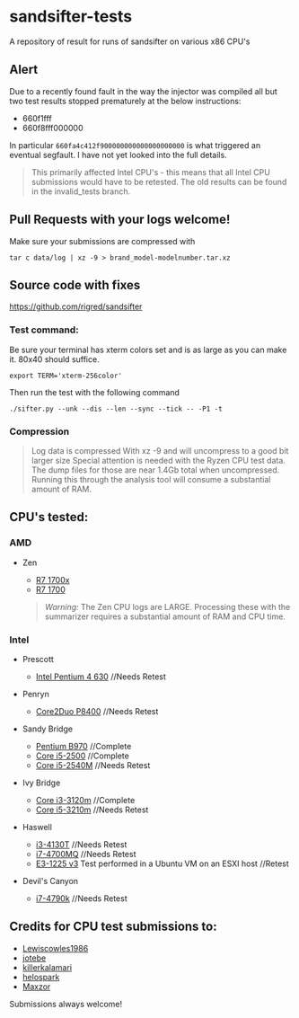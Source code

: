 # sandsifter-tests
A repository of result for runs of sandsifter on various x86 CPU's

## Alert
Due to a recently found fault in the way the injector was compiled all but two test results stopped prematurely at the below instructions:
 * 660f1fff
 * 660f8fff000000

In particular `660fa4c412f900000000000000000000` is what triggered an eventual segfault. I have not yet looked into the full details.

> This primarily affected Intel CPU's - this means that all Intel CPU submissions would have to be retested. The old results can be found in the invalid_tests branch.

## Pull Requests with your logs welcome!

Make sure your submissions are compressed with
```
tar c data/log | xz -9 > brand_model-modelnumber.tar.xz
```
## Source code with fixes

https://github.com/rigred/sandsifter


### Test command:

Be sure your terminal has xterm colors set and is as large as you can make it. 80x40 should suffice.
```
export TERM='xterm-256color'
```

Then run the test with the following command
```
./sifter.py --unk --dis --len --sync --tick -- -P1 -t
```

### Compression
> Log data is compressed With xz -9 and will uncompress to a good bit larger size
Special attention is needed with the Ryzen CPU test data. The dump files for those are near 1.4Gb total when uncompressed. 
Running this through the analysis tool will consume a substantial amount of RAM.

## CPU's tested:

### AMD

* Zen
    * [R7 1700x](https://github.com/rigred/sandsifter-tests/blob/master/amd/Zen/ryzen-1700x.tar.xz)
    * [R7 1700](https://github.com/rigred/sandsifter-tests/blob/master/amd/Zen/amd_ryzen-1700.tar.xz)

    > *Warning:* The Zen CPU logs are LARGE. Processing these with the summarizer requires a substantial amount of RAM and CPU time.

### Intel

* Prescott
    * [Intel Pentium 4 630](https://github.com/rigred/sandsifter-tests/blob/master/intel/intel_pentium_4-630.tar.xz) //Needs Retest

* Penryn
    * [Core2Duo P8400](https://github.com/rigred/sandsifter-tests/blob/master/intel/intel_core2duo-P8400.tar.xz) //Needs Retest

* Sandy Bridge
    * [Pentium B970](https://github.com/rigred/sandsifter-tests/blob/master/intel/intel_pentium-B970.tar.xz) //Complete
    * [Core i5-2500](https://github.com/rigred/sandsifter-tests/blob/master/intel/intel_i5-2500.tar.xz) //Complete
    * [Core i5-2540M](https://github.com/rigred/sandsifter-tests/blob/master/intel/intel_i5-2540M.tar.xz) //Needs Retest

* Ivy Bridge
    * [Core i3-3120m](https://github.com/rigred/sandsifter-tests/blob/master/intel/intel_i3-3120M.tar.xz) //Complete
    * [Core i5-3210m](https://github.com/rigred/sandsifter-tests/blob/master/intel/intel_i5-3210m.tar.xz) //Needs Retest
    
* Haswell
    * [i3-4130T](https://github.com/rigred/sandsifter-tests/blob/master/intel/intel_i3-4130T.tar.xz)  //Needs Retest
    * [i7-4700MQ](https://github.com/rigred/sandsifter-tests/blob/master/intel/i7-4700mq.tar.xz) //Needs Retest
    * [E3-1225 v3](https://github.com/rigred/sandsifter-tests/blob/master/intel/intel_xeon-E3-1225-v3.tar.xz) Test performed in a Ubuntu VM on an ESXI host //Retest
* Devil's Canyon
    * [i7-4790k](https://github.com/rigred/sandsifter-tests/blob/master/intel/i7-4790k.tar.xz) //Needs Retest

    
## Credits for CPU test submissions to:

* [Lewiscowles1986](https://github.com/Lewiscowles1986)
* [jotebe](https://github.com/jotebe)
* [killerkalamari](https://github.com/killerkalamari)
* [helospark](https://github.com/helospark)
* [Maxzor](https://github.com/Maxzor)

Submissions always welcome!
